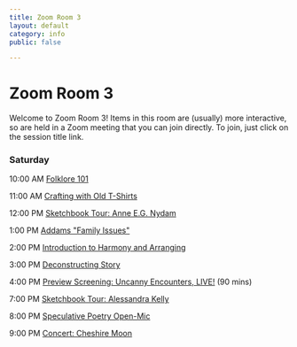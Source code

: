 ```yaml
---
title: Zoom Room 3
layout: default
category: info
public: false

---
```

# Zoom Room 3

Welcome to Zoom Room 3! Items in this room are (usually) more interactive, so are held in a Zoom meeting that you can join directly. To join, just click on the session title link.

### Saturday

10:00 AM [Folklore 101](https://us02web.zoom.us/j/86092072849?pwd=Zm1CeU5yRyt6dTErZmNXUGpSVVcvdz09)

11:00 AM [Crafting with Old T-Shirts](https://us02web.zoom.us/j/87317473414?pwd=SFpxNkZTUW1ZSVJ5Wi9ZUmJSUGpZUT09)

12:00 PM [Sketchbook Tour: Anne E.G. Nydam](https://us02web.zoom.us/j/87292319985?pwd=OW1SenRvdWdjNjlVVzZRNGhPNGpuZz09)

1:00 PM  [Addams "Family Issues"](https://us02web.zoom.us/j/83499341115?pwd=dVJHOFVOTmpOSEVlYzdyZlh5bHJ3dz09)

2:00 PM [Introduction to Harmony and Arranging](https://us02web.zoom.us/j/84442458480?pwd=UTVtZ01OYnpOSHFqcFBWMkZaQUx1dz09)

3:00 PM [Deconstructing Story](https://us02web.zoom.us/j/81274332817?pwd=WXdvc2E3c0dBZHpKa2xKRkJXcUR0dz09)

4:00 PM [Preview Screening: Uncanny Encounters, LIVE!](https://us02web.zoom.us/j/88666699428?pwd=Y0FzQ09ldTlhb0JoYTV2N1BFNDA2UT09) (90 mins)

7:00 PM [Sketchbook Tour: Alessandra Kelly]()

8:00 PM [Speculative Poetry Open-Mic](https://us02web.zoom.us/j/86412112879?pwd=a2tuT1R5b2hYQ1Z1QWp5S2Z6UGViUT09)

9:00 PM [Concert: Cheshire Moon](https://us02web.zoom.us/j/82727596096?pwd=QjZ6WlV0dngxd2ZWRmtXVk92dHVkQT09)
